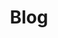 ---
layout: "pages/blog.njk"

title: 'Blog'
description: 'Novinky, tipy a zajímavosti ze světa tance. Taneční studio Ká v Letohradě sdílí zkušenosti, rady a inspiraci pro všechny taneční nadšence.'
permalink: 'blog/'

eleventyNavigation:
  key: Blog
  order: 500


landing:
  breadcrumbs:
    - title: Domů
      url: /

    - title: Blog
---